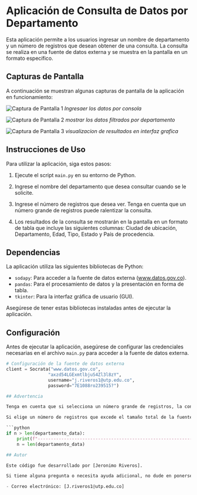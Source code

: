 # Aplicación de Consulta de Datos por Departamento

Esta aplicación permite a los usuarios ingresar un nombre de departamento y un número de registros que desean obtener de una consulta. La consulta se realiza en una fuente de datos externa y se muestra en la pantalla en un formato específico.

## Capturas de Pantalla

A continuación se muestran algunas capturas de pantalla de la aplicación en funcionamiento:

![Captura de Pantalla 1](https://postimg.cc/Wt6FYzJst)
*Ingresaer los datos por consola*

![Captura de Pantalla 2](https://postimg.cc/BXS8r3xH)
*mostrar los datos filtrados por departamento*

![Captura de Pantalla 3](https://postimg.cc/ZCw9ZQcg)
*visualizacion de resultados en interfaz grafica*


## Instrucciones de Uso

Para utilizar la aplicación, siga estos pasos:

1. Ejecute el script `main.py` en su entorno de Python.

2. Ingrese el nombre del departamento que desea consultar cuando se le solicite.

3. Ingrese el número de registros que desea ver. Tenga en cuenta que un número grande de registros puede ralentizar la consulta.

4. Los resultados de la consulta se mostrarán en la pantalla en un formato de tabla que incluye las siguientes columnas: Ciudad de ubicación, Departamento, Edad, Tipo, Estado y País de procedencia.

## Dependencias

La aplicación utiliza las siguientes bibliotecas de Python:

- `sodapy`: Para acceder a la fuente de datos externa (www.datos.gov.co).
- `pandas`: Para el procesamiento de datos y la presentación en forma de tabla.
- `tkinter`: Para la interfaz gráfica de usuario (GUI).

Asegúrese de tener estas bibliotecas instaladas antes de ejecutar la aplicación.

## Configuración

Antes de ejecutar la aplicación, asegúrese de configurar las credenciales necesarias en el archivo `main.py` para acceder a la fuente de datos externa.

```python
# Configuración de la fuente de datos externa
client = Socrata("www.datos.gov.co",
                "axzd54LGExmtlbjuS4Zl3l8zY",
                username="j.riveros1@utp.edu.co",
                password="7E1088ro239515?")

## Advertencia

Tenga en cuenta que si selecciona un número grande de registros, la consulta puede llevar tiempo y ralentizar la aplicación. Asegúrese de elegir un número razonable de registros para evitar problemas de rendimiento.

Si elige un número de registros que excede el tamaño total de la fuente de datos, la aplicación mostrará un mensaje de advertencia y le proporcionará todos los datos disponibles en lugar del número especificado.

```python
if n > len(departamento_data):
    print(f"-------------------------------------------------------------------------------------\n¡ADVERTENCIA!\nEl DataFrame solo tiene {len(departamento_data)} filas. No se pueden seleccionar {n} filas.\nSe mostrarán los {len(departamento_data)} datos disponibles.\n-------------------------------------------------------------------------------------")
    n = len(departamento_data)

## Autor

Este código fue desarrollado por [Jeronimo Riveros].

Si tiene alguna pregunta o necesita ayuda adicional, no dude en ponerse en contacto conmigo:

- Correo electrónico: [J.riveros1@utp.edu.co]

